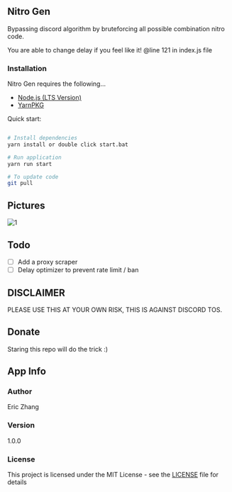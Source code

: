 ## Nitro Gen

Bypassing discord algorithm by bruteforcing all possible combination nitro code.

You are able to change delay if you feel like it! @line 121 in index.js file

### Installation

Nitro Gen requires the following...

- [Node.js (LTS Version)](http://nodejs.org/)
- [YarnPKG](https://yarnpkg.com/lang/en/docs/install/#windows-stable)

Quick start:

```bash

# Install dependencies
yarn install or double click start.bat

# Run application
yarn run start

# To update code
git pull

```

## Pictures

![1](https://i.imgur.com/j2cY3jd.png)

## Todo

- [ ] Add a proxy scraper
- [ ] Delay optimizer to prevent rate limit / ban

## DISCLAIMER

PLEASE USE THIS AT YOUR OWN RISK, THIS IS AGAINST DISCORD TOS.

## Donate

Staring this repo will do the trick :)

## App Info

### Author

Eric Zhang

### Version

1.0.0

### License

This project is licensed under the MIT License - see the [LICENSE](LICENSE) file for details
